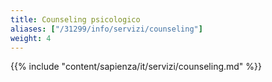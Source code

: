 ```yaml
---
title: Counseling psicologico
aliases: ["/31299/info/servizi/counseling"]
weight: 4
---
```


{{% include "content/sapienza/it/servizi/counseling.md" %}}